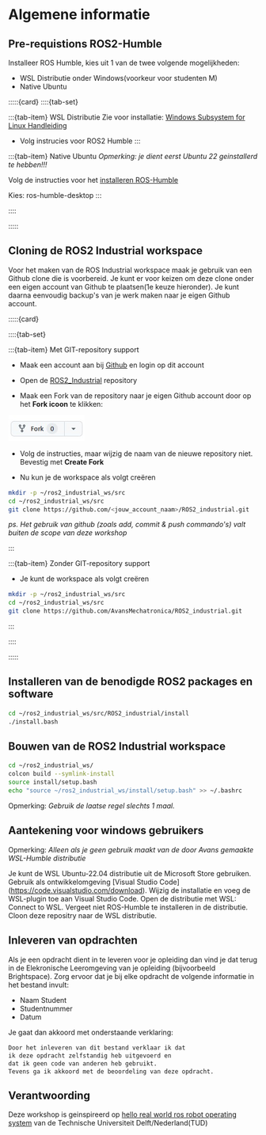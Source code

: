 # Algemene informatie

## Pre-requistions ROS2-Humble
Installeer ROS Humble, kies uit 1 van de twee volgende mogelijkheden:
* WSL Distributie onder Windows(voorkeur voor studenten M)
* Native Ubuntu

:::::{card} 
::::{tab-set}

:::{tab-item} WSL Distributie
Zie voor installatie: [Windows Subsystem for Linux Handleiding](https://avansmechatronica.github.io/WindowsSubsystemForLinuxHandleiding/)
* Volg instrucies voor ROS2 Humble
:::

:::{tab-item} Native Ubuntu
*Opmerking: je dient eerst Ubuntu 22 geinstallerd te hebben!!!*

Volg de instructies voor het [installeren ROS-Humble](https://docs.ros.org/en/humble/Installation/Ubuntu-Install-Debs.html)

Kies: ros-humble-desktop
:::

::::

:::::

## Cloning de ROS2 Industrial workspace
Voor het maken van de ROS Industrial workspace maak je gebruik van een Github clone die is voorbereid. Je kunt er voor keizen om deze clone onder een eigen account van Github te plaatsen(1e keuze hieronder). Je kunt daarna eenvoudig backup's van je werk maken naar je eigen Github account.

:::::{card} 

::::{tab-set}

:::{tab-item} Met GIT-repository support

* Maak een account aan bij [Github](https://github.com/) en login op dit account

* Open de [ROS2_Industrial](https://github.com/AvansMechatronica/ROS2_industrial) repository

* Maak een Fork van de repository naar je eigen Github account door op het **Fork icoon**  te klikken:

![image](../images/fork.jpg)

* Volg de instructies, maar wijzig de naam van de nieuwe repository niet. Bevestig met **Create Fork**  

* Nu kun je de workspace als volgt creëren

```bash
mkdir -p ~/ros2_industrial_ws/src
cd ~/ros2_industrial_ws/src
git clone https://github.com/<jouw_account_naam>/ROS2_industrial.git
```

*ps. Het gebruik van github (zoals add, commit & push commando's) valt  buiten de scope van deze workshop*

:::

:::{tab-item} Zonder GIT-repository support

* Je kunt de workspace als volgt creëren
```bash
mkdir -p ~/ros2_industrial_ws/src
cd ~/ros2_industrial_ws/src
git clone https://github.com/AvansMechatronica/ROS2_industrial.git
```

:::

::::

:::::




## Installeren van de benodigde ROS2 packages en software
```bash
cd ~/ros2_industrial_ws/src/ROS2_industrial/install
./install.bash
```

## Bouwen van de ROS2 Industrial workspace
```bash
cd ~/ros2_industrial_ws/
colcon build --symlink-install
source install/setup.bash
echo "source ~/ros2_industrial_ws/install/setup.bash" >> ~/.bashrc
```
Opmerking: *Gebruik de laatse regel slechts 1 maal.*

## Aantekening voor windows gebruikers
Opmerking: *Alleen als je geen gebruik maakt van de door Avans gemaakte WSL-Humble distributie*

Je kunt de WSL Ubuntu-22.04 distributie uit de Microsoft Store gebruiken. Gebruik als ontwikkelomgeving [Visual Studio Code] (https://code.visualstudio.com/download). Wijzig de installatie en voeg de WSL-plugin toe aan Visual Studio Code. Open de distributie met <F1>WSL: Connect to WSL. Vergeet niet ROS-Humble te installeren in de distributie. Cloon deze repositry naar de WSL distributie.

## Inleveren van opdrachten
Als je een opdracht dient in te leveren voor je opleiding dan vind je dat terug in de Elekronische Leeromgeving van je opleiding (bijvoorbeeld Brightspace). Zorg ervoor dat je bij elke opdracht de volgende informatie in het bestand invult:
* Naam Student
* Studentnummer
* Datum

Je gaat dan akkoord met onderstaande verklaring:
~~~
Door het inleveren van dit bestand verklaar ik dat 
ik deze opdracht zelfstandig heb uitgevoerd en
dat ik geen code van anderen heb gebruikt.
Tevens ga ik akkoord met de beoordeling van deze opdracht.
~~~


## Verantwoording

Deze workshop is geinspireerd op [hello real world ros robot operating system](https://ocw.tudelft.nl/courses/hello-real-world-ros-robot-operating-system/) van de Technische Universiteit Delft/Nederland(TUD)

